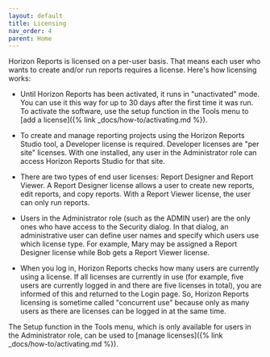 ```yaml
---
layout: default
title: Licensing
nav_order: 4
parent: Home
---
```


Horizon Reports is licensed on a per-user basis. That means each user who wants to create and/or run reports requires a license. Here's how licensing works:

* Until Horizon Reports has been activated, it runs in "unactivated" mode. You can use it this way for up to 30 days after the first time it was run. To activate the software, use the setup function in the Tools menu to [add a license]({% link _docs/how-to/activating.md %}).

* To create and manage reporting projects using the Horizon Reports Studio tool, a Developer license is required. Developer licenses are "per site" licenses. With one installed, any user in the Administrator role can access Horizon Reports Studio for that site.

* There are two types of end user licenses: Report Designer and Report Viewer. A Report Designer license allows a user to create new reports, edit reports, and copy reports. With a Report Viewer license, the user can only run reports.

* Users in the Administrator role (such as the ADMIN user) are the only ones who have access to the Security dialog. In that dialog, an administrative user can define user names and specify which users use which license type. For example, Mary may be assigned a Report Designer license while Bob gets a Report Viewer license.

* When you log in, Horizon Reports checks how many users are currently using a license. If all licenses are currently in use (for example, five users are currently logged in and there are five licenses in total), you are informed of this and returned to the Login page. So, Horizon Reports licensing is sometime called "concurrent use" because only as many users as there are licenses can be logged in at the same time.

The Setup function in the Tools menu, which is only available for users in the Administrator role, can be used to [manage licenses]({% link _docs/how-to/activating.md %}).